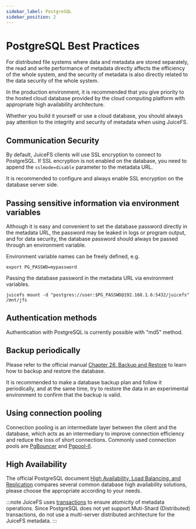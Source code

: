 ```yaml
---
sidebar_label: PostgreSQL
sidebar_position: 2
---
```

# PostgreSQL Best Practices

For distributed file systems where data and metadata are stored separately, the read and write performance of metadata directly affects the efficiency of the whole system, and the security of metadata is also directly related to the data security of the whole system.

In the production environment, it is recommended that you give priority to the hosted cloud database provided by the cloud computing platform with appropriate high availability architecture.

Whether you build it yourself or use a cloud database, you should always pay attention to the integrity and security of metadata when using JuiceFS.

## Communication Security

By default, JuiceFS clients will use SSL encryption to connect to PostgreSQL. If SSL encryption is not enabled on the database, you need to append the `sslmode=disable` parameter to the metadata URL.

It is recommended to configure and always enable SSL encryption on the database server side.

## Passing sensitive information via environment variables

Although it is easy and convenient to set the database password directly in the metadata URL, the password may be leaked in logs or program output, and for data security, the database password should always be passed through an environment variable.

Environment variable names can be freely defined, e.g.

```shell
export PG_PASSWD=mypassword
```

Passing the database password in the metadata URL via environment variables.

```shell
juicefs mount -d "postgres://user:$PG_PASSWD@192.168.1.6:5432/juicefs" /mnt/jfs
```
## Authentication methods

Authentication with PostgreSQL is currently possible with "md5" method.

## Backup periodically

Please refer to the official manual [Chapter 26. Backup and Restore](https://www.postgresql.org/docs/current/backup.html) to learn how to backup and restore the database.

It is recommended to make a database backup plan and follow it periodically, and at the same time, try to restore the data in an experimental environment to confirm that the backup is valid.

## Using connection pooling

Connection pooling is an intermediate layer between the client and the database, which acts as an intermediary to improve connection efficiency and reduce the loss of short connections. Commonly used connection pools are [PgBouncer](https://www.pgbouncer.org/) and [Pgpool-II](https://www.pgpool.net/).

## High Availability

The official PostgreSQL document [High Availability, Load Balancing, and Replication](https://www.postgresql.org/docs/current/different-replication-solutions.html) compares several common database high availability solutions, please choose the appropriate according to your needs.

:::note
JuiceFS uses [transactions](https://www.postgresql.org/docs/current/tutorial-transactions.html) to ensure atomicity of metadata operations. Since PostgreSQL does not yet support Muti-Shard (Distributed) transactions, do not use a multi-server distributed architecture for the JuiceFS metadata.
:::
